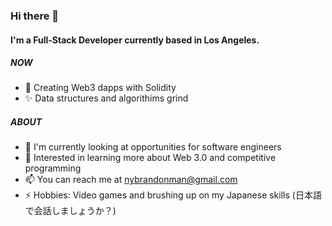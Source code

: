 ### Hi there 👋

#### I'm a Full-Stack Developer currently based in Los Angeles.

##### NOW

- 🚀 Creating Web3 dapps with Solidity
- ✨ Data structures and algorithims grind

##### ABOUT

- 🏫 I'm currently looking at opportunities for software engineers
- 🌱 Interested in learning more about Web 3.0 and competitive programming
- 📫 You can reach me at nybrandonman@gmail.com
- ⚡️ Hobbies: Video games and brushing up on my Japanese skills (日本語で会話しましょうか？)

<!---
brandoncoding/brandoncoding is a ✨ special ✨ repository because its `README.md` (this file) appears on your GitHub profile.
You can click the Preview link to take a look at your changes.
--->
